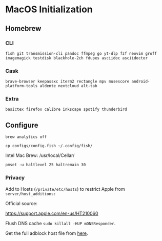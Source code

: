 # MacOS Initialization

## Homebrew

### CLI

```
fish git transmission-cli pandoc ffmpeg go yt-dlp fzf neovim groff imagemagick testdisk blackhole-2ch fdupes asciidoc asciidoctor
```

### Cask

```
brave-browser keepassxc iterm2 rectangle mpv musescore android-platform-tools aldente nextcloud alt-tab
```

### Extra

```
basictex firefox calibre inkscape spotify thunderbird
```

## Configure

`brew analytics off`

`cp configs/config.fish ~/.config/fish/`

Intel Mac Brew: /usr/local/Cellar/

```
pmset -u haltlevel 25 haltremain 30
```

### Privacy

Add to Hosts (`/private/etc/hosts`) to restrict Apple from `server/host_additions:`

Official source:

https://support.apple.com/en-us/HT210060

Flush DNS cache `sudo killall -HUP mDNSResponder`.

Get the full adblock host file from [here](https://github.com/StevenBlack/hosts).
